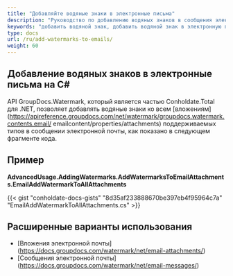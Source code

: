 ```yaml
---
title: "Добавляйте водяные знаки в электронные письма"
description: "Руководство по добавлению водяных знаков в сообщения электронной почты на C# с помощью API GroupDocs.Watermark, который является частью Conholdate.Total for .NET."
keywords: "добавить водяной знак, добавить водяной знак в электронную почту, добавить водяные знаки в электронные письма на С#"
type: docs
url: /ru/add-watermarks-to-emails/
weight: 60
---
```


## Добавление водяных знаков в электронные письма на C#
API GroupDocs.Watermark, который является частью Conholdate.Total для .NET, позволяет добавлять водяные знаки ко всем [вложениям] (https://apireference.groupdocs.com/net/watermark/groupdocs.watermark.contents.email/ emailcontent/properties/attachments) поддерживаемых типов в сообщении электронной почты, как показано в следующем фрагменте кода.

## Пример
**AdvancedUsage.AddingWatermarks.AddWatermarksToEmailAttachments.EmailAddWatermarkToAllAttachments**

{{< gist "conholdate-docs-gists" "8d35af233888670be397eb4f95964c7a" "EmailAddWatermarkToAllAttachments.cs" >}}

## Расширенные варианты использования

* [Вложения электронной почты] (https://docs.groupdocs.com/watermark/net/email-attachments/)
* [Сообщения электронной почты] (https://docs.groupdocs.com/watermark/net/email-messages/)







